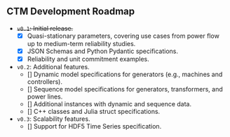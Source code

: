 ## CTM Development Roadmap

* <del>`v0.1`: Initial release.</del>
    - [x] Quasi-stationary parameters, covering use cases from power flow up to medium-term
      reliability studies.
    - [x] JSON Schemas and Python Pydantic specifications.
    - [x] Reliability and unit commitment examples.
* `v0.2`: Additional features.
    - [] Dynamic model specifications for generators (e.g., machines and controllers).
    - [] Sequence model specifications for generators, transformers, and power lines.
    - [] Additional instances with dynamic and sequence data.
    - [] C++ classes and Julia struct specifications.
* `v0.3`: Scalability features.
    - [] Support for HDF5 Time Series specification.
